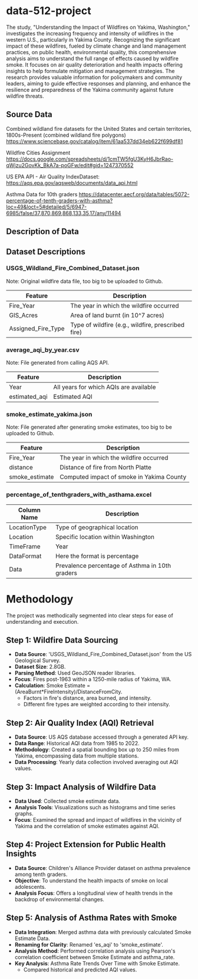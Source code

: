 # data-512-project
The study, "Understanding the Impact of Wildfires on Yakima, Washington," investigates the increasing frequency and intensity of wildfires in the western U.S., particularly in Yakima County. Recognizing the significant impact of these wildfires, fueled by climate change and land management practices, on public health, environmental quality, this comprehensive analysis aims to understand the full range of effects caused by wildfire smoke. It focuses on air quality deterioration and health impacts offering insights to help formulate mitigation and management strategies. The research provides valuable information for policymakers and community leaders, aiming to guide effective responses and planning, and enhance the resilience and preparedness of the Yakima community against future wildfire threats.


## Source Data
Combined wildland fire datasets for the United States and certain territories, 1800s-Present (combined wildland fire polygons) https://www.sciencebase.gov/catalog/item/61aa537dd34eb622f699df81

Wildfire Cities Assignment https://docs.google.com/spreadsheets/d/1cmTW5fgU3KyH6JbrRao-qWjzu2GovKk_BkA7a-poGFw/edit#gid=1247370552

US EPA API - Air Quality IndexDataset: https://aqs.epa.gov/aqsweb/documents/data_api.html

Asthma Data for 10th graders https://datacenter.aecf.org/data/tables/5072-percentage-of-tenth-graders-with-asthma?loc=49&loct=5#detailed/5/6947-6985/false/37,870,869,868,133,35,17/any/11494

## Description of Data

## Dataset Descriptions

### USGS_Wildland_Fire_Combined_Dataset.json
Note: Original wildfire data file, too big to be uploaded to Github.

| Feature            | Description                                |
|--------------------|--------------------------------------------|
| Fire_Year          | The year in which the wildfire occurred    |
| GIS_Acres          | Area of land burnt (in 10^7 acres)         |
| Assigned_Fire_Type | Type of wildfire (e.g., wildfire, prescribed fire) |

### average_aqi_by_year.csv
Note: File generated from calling AQS API.

| Feature | Description                                  |
|---------|----------------------------------------------|
| Year    | All years for which AQIs are available       |
| estimated_aqi |Estimated AQI                           |

### smoke_estimate_yakima.json
Note: File generated after generating smoke estimates, too big to be uploaded to Github.

| Feature        | Description                                  |
|----------------|----------------------------------------------|
| Fire_Year      | The year in which the wildfire occurred      |
| distance       | Distance of fire from North Platte           |
| smoke_estimate | Computed impact of smoke in Yakima County    |

### percentage_of_tenthgraders_with_asthama.excel

| Column Name   | Description                                  |
|---------------|----------------------------------------------|
| LocationType  | Type of geographical location                |
| Location      | Specific location within Washington          |
| TimeFrame     | Year                                         |
| DataFormat    | Here the format is percentage                |
| Data          | Prevalence percentage of Asthma in 10th graders |


# Methodology

The project was methodically segmented into clear steps for ease of understanding and execution.

## Step 1: Wildfire Data Sourcing
- **Data Source**: 'USGS_Wildland_Fire_Combined_Dataset.json' from the US Geological Survey.
- **Dataset Size**: 2.8GB.
- **Parsing Method**: Used GeoJSON reader libraries.
- **Focus**: Fires post-1963 within a 1250-mile radius of Yakima, WA.
- **Calculation**: Smoke Estimate = (AreaBurnt*FireIntensity)/DistanceFromCity.
  - Factors in fire's distance, area burned, and intensity.
  - Different fire types are weighted according to their intensity.

## Step 2: Air Quality Index (AQI) Retrieval
- **Data Source**: US AQS database accessed through a generated API key.
- **Data Range**: Historical AQI data from 1985 to 2022.
- **Methodology**: Created a spatial bounding box up to 250 miles from Yakima, encompassing data from multiple stations. 
- **Data Processing**: Yearly data collection involved averaging out AQI values.

## Step 3: Impact Analysis of Wildfire Data
- **Data Used**: Collected smoke estimate data.
- **Analysis Tools**: Visualizations such as histograms and time series graphs.
- **Focus**: Examined the spread and impact of wildfires in the vicinity of Yakima and the correlation of smoke estimates against AQI.

## Step 4: Project Extension for Public Health Insights
- **Data Source**: Children's Alliance Provider dataset on asthma prevalence among tenth graders.
- **Objective**: To understand the health impacts of smoke on local adolescents.
- **Analysis Focus**: Offers a longitudinal view of health trends in the backdrop of environmental changes.

## Step 5: Analysis of Asthma Rates with Smoke
- **Data Integration**: Merged asthma data with previously calculated Smoke Estimate Data.
- **Renaming for Clarity**: Renamed 'es_aqi' to 'smoke_estimate'.
- **Analysis Method**: Performed correlation analysis using Pearson's correlation coefficient between Smoke Estimate and asthma_rate.
- **Key Analysis**: Asthma Rate Trends Over Time with Smoke Estimate.
  - Compared historical and predicted AQI values.


